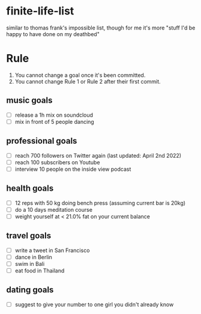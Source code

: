 # finite-life-list

similar to thomas frank's impossible list, though for me it's more "stuff I'd be happy to have done on my deathbed"

# Rule

1. You cannot change a goal once it's been committed.
2. You cannot change Rule 1 or Rule 2 after their first commit.

## music goals

- [ ] release a 1h mix on soundcloud 
- [ ] mix in front of 5 people dancing

## professional goals

- [ ] reach 700 followers on Twitter again (last updated: April 2nd 2022)
- [ ] reach 100 subscribers on Youtube
- [ ] interview 10 people on the inside view podcast

## health goals

- [ ] 12 reps with 50 kg doing bench press (assuming current bar is 20kg)
- [ ] do a 10 days meditation course
- [ ] weight yourself at < 21.0% fat on your current balance

## travel goals
- [ ] write a tweet in San Francisco
- [ ] dance in Berlin
- [ ] swim in Bali
- [ ] eat food in Thailand

## dating goals
- [ ] suggest to give your number to one girl you didn't already know
